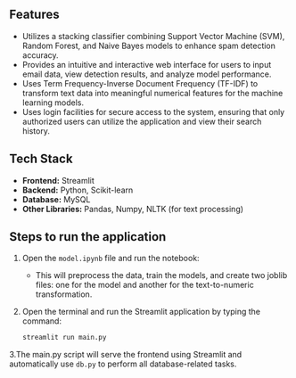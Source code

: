 ## Features

- Utilizes a stacking classifier combining Support Vector Machine (SVM), Random Forest, and Naive Bayes models to enhance spam detection accuracy.
- Provides an intuitive and interactive web interface for users to input email data, view detection results, and analyze model performance.
- Uses Term Frequency-Inverse Document Frequency (TF-IDF) to transform text data into meaningful numerical features for the machine learning models.
- Uses login facilities for secure access to the system, ensuring that only authorized users can utilize the application and view their search history.

## Tech Stack

- **Frontend:** Streamlit
- **Backend:** Python, Scikit-learn
- **Database:** MySQL
- **Other Libraries:** Pandas, Numpy, NLTK (for text processing)

## Steps to run the application

1. Open the `model.ipynb` file and run the notebook:
   - This will preprocess the data, train the models, and create two joblib files: one for the model and another for the text-to-numeric transformation.

2. Open the terminal and run the Streamlit application by typing the command:
   ```bash
   streamlit run main.py

3.The main.py script will serve the frontend using Streamlit and automatically use `db.py` to perform all database-related tasks.
